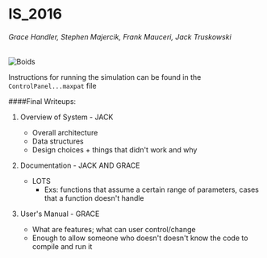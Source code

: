 # IS_2016
###### Grace Handler, Stephen Majercik, Frank Mauceri, Jack Truskowski


![Boids](https://cloud.githubusercontent.com/assets/11000833/12837197/170d39a2-cb8e-11e5-84c1-273e1cb236c9.png)


Instructions for running the simulation can be found in the `ControlPanel...maxpat` file

####Final Writeups:
1. Overview of System - JACK
   - Overall architecture
   - Data structures
   - Design choices + things that didn't work and why
   
   
2. Documentation - JACK AND GRACE
   - LOTS
	 - Exs: functions that assume a certain range of parameters, cases
       that a function doesn't handle


3. User's Manual - GRACE
   - What are features; what can user control/change
   - Enough to allow someone who doesn't doesn't know the code to
     compile and run it


